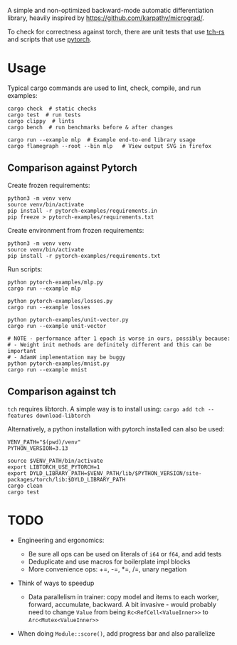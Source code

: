 A simple and non-optimized backward-mode automatic differentiation library, heavily inspired by https://github.com/karpathy/micrograd/.

To check for correctness against torch, there are unit tests that use [tch-rs](https://github.com/LaurentMazare/tch-rs) and scripts that use [pytorch](https://github.com/pytorch/pytorch).

# Usage

Typical cargo commands are used to lint, check, compile, and run examples:

```shell
cargo check  # static checks
cargo test  # run tests
cargo clippy  # lints
cargo bench  # run benchmarks before & after changes

cargo run --example mlp  # Example end-to-end library usage
cargo flamegraph --root --bin mlp   # View output SVG in firefox
```

## Comparison against Pytorch

Create frozen requirements:
```shell
python3 -m venv venv
source venv/bin/activate
pip install -r pytorch-examples/requirements.in
pip freeze > pytorch-examples/requirements.txt
```

Create environment from frozen requirements:
```shell
python3 -m venv venv
source venv/bin/activate
pip install -r pytorch-examples/requirements.txt
```

Run scripts:
```shell
python pytorch-examples/mlp.py
cargo run --example mlp

python pytorch-examples/losses.py
cargo run --example losses

python pytorch-examples/unit-vector.py
cargo run --example unit-vector

# NOTE - performance after 1 epoch is worse in ours, possibly because:
# - Weight init methods are definitely different and this can be important
# - AdamW implementation may be buggy
python pytorch-examples/mnist.py
cargo run --example mnist
```

## Comparison against tch

`tch` requires libtorch. A simple way is to install using: `cargo add tch --features download-libtorch`

Alternatively, a python installation with pytorch installed can also be used:
```shell
VENV_PATH="$(pwd)/venv"
PYTHON_VERSION=3.13

source $VENV_PATH/bin/activate
export LIBTORCH_USE_PYTORCH=1
export DYLD_LIBRARY_PATH=$VENV_PATH/lib/$PYTHON_VERSION/site-packages/torch/lib:$DYLD_LIBRARY_PATH
cargo clean
cargo test
```

# TODO

- Engineering and ergonomics:
    - Be sure all ops can be used on literals of `i64` or `f64`, and add tests
    - Deduplicate and use macros for boilerplate impl blocks
    - More convenience ops: +=, -=, *=, /=, unary negation

- Think of ways to speedup
    - Data parallelism in trainer: copy model and items to each worker, forward, accumulate, backward.
      A bit invasive - would probably need to change `Value` from being `Rc<RefCell<ValueInner>>` to `Arc<Mutex<ValueInner>>`

- When doing `Module::score()`, add progress bar and also parallelize
